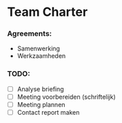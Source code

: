 Team Charter
===========

### Agreements: ###
- Samenwerking
- Werkzaamheden

### TODO: ###
- [ ] Analyse briefing
- [ ] Meeting voorbereiden (schriftelijk)
- [ ] Meeting plannen
- [ ] Contact report maken
